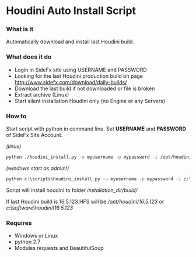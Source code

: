 # Houdini Auto Install Script

### What is it

Automatically download and install last Houdini build.

### What does it do

- Login in SideFx site using USERNAME and PASSWORD
- Looking for the last Houdini production build on page http://www.sidefx.com/download/daily-builds/
- Download the last build if not downloaded or file is broken
- Extract archive (Linux)
- Start silent installation Houdini only (no Engine or any Servers)

### How to

Start script with python in command line. Set **USERNAME** and **PASSWORD** of SideFx Site Account.

_(linux)_
```bash
python ./houdini_install.py -u myusername -p mypassword -i /opt/houdini
```

_(windows start as admin!)_
```cmd
python c:\scripts\houdini_install.py -u myusername -p mypassword -i c:\software\houdini
```

Script will install houdini to folder _installation_dir/build/_

If last Houdini build is 16.5.123 HFS will be _/opt/houdini/16.5.123_ or _c:\software\houdini\16.5.123_

### Requires

- Windows or Linux
- python 2.7
- Modules requests and BeautifulSoup

